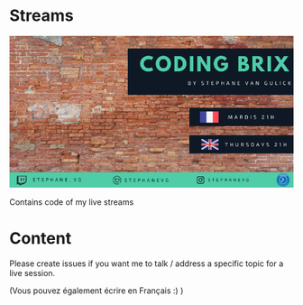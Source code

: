 # Streams

![Schedule](https://github.com/Stephanevg/Streams/blob/master/CodingBrix%20-%20Twitch.png)

Contains code of my live streams

# Content

Please create issues if you want me to talk / address a specific topic for a live session.

(Vous pouvez également écrire en Français :) )
